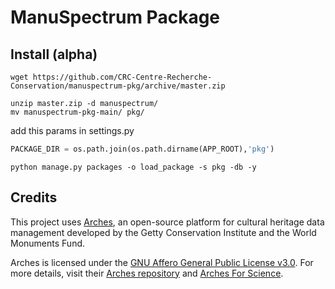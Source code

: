 # ManuSpectrum Package

## Install (alpha)

```shell
wget https://github.com/CRC-Centre-Recherche-Conservation/manuspectrum-pkg/archive/master.zip
```

```shell
unzip master.zip -d manuspectrum/
mv manuspectrum-pkg-main/ pkg/
```

add this params in settings.py
```python
PACKAGE_DIR = os.path.join(os.path.dirname(APP_ROOT),'pkg')
```


```shell
python manage.py packages -o load_package -s pkg -db -y
```

## Credits

This project uses [Arches](https://www.archesproject.org/), an open-source platform for cultural heritage data management developed by the Getty Conservation Institute and the World Monuments Fund.

Arches is licensed under the [GNU Affero General Public License v3.0](https://www.gnu.org/licenses/agpl-3.0.html). For more details, visit their [Arches repository](https://github.com/archesproject/arches) and [Arches For Science](https://github.com/archesproject/arches-for-science).
